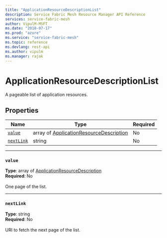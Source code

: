 ```yaml
---
title: "ApplicationResourceDescriptionList"
description: Service Fabric Mesh Resource Manager API Reference
services: service-fabric-mesh
author: VipulM-MSFT
ms.date: "2018-07-17"
ms.prod: "azure"
ms.service: "service-fabric-mesh"
ms.topic: reference
ms.devlang: rest-api
ms.author: vipulm
ms.manager: rajak
---
```

# ApplicationResourceDescriptionList

A pageable list of application resources.

## Properties
| Name | Type | Required |
| --- | --- | --- |
| [`value`](#value) | array of [ApplicationResourceDescription](sfmeshrp-model-applicationresourcedescription.md) | No |
| [`nextLink`](#nextlink) | string | No |

____
### `value`
__Type__: array of [ApplicationResourceDescription](sfmeshrp-model-applicationresourcedescription.md) <br/>
__Required__: No<br/>
<br/>
One page of the list.

____
### `nextLink`
__Type__: string <br/>
__Required__: No<br/>
<br/>
URI to fetch the next page of the list.
